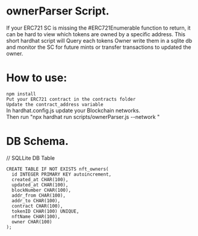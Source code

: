 # ownerParser Script.

If your ERC721 SC is missing the #ERC721Enumerable function to return, it can be hard to view which tokens are owned by a specific address. 
This short hardhat script will Query each tokens Owner write them in a sqlite db and monitor the SC for future mints or transfer transactions to updated the owner.

# How to use:
`npm install`<br />
`Put your ERC721 contract in the contracts folder`<br />
`Update the contract_address variable`<br />
In hardhat.config.js update your Blockchain networks.<br />
Then run "npx hardhat run scripts/ownerParser.js --network <Network name from config file>"<br />

# DB Schema.
// SQLLite DB Table
```
CREATE TABLE IF NOT EXISTS nft_owners(
  id INTEGER PRIMARY KEY autoincrement,
  created_at CHAR(100),
  updated_at CHAR(100),
  blockNumber CHAR(100),
  addr_from CHAR(100),
  addr_to CHAR(100),
  contract CHAR(100),
  tokenID CHAR(100) UNIQUE,
  nftName CHAR(100),
  owner CHAR(100)
);
```